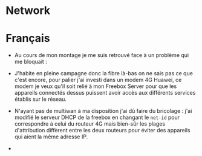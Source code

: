 # Network
   # Français
   - Au cours de mon montage je me suis retrouvé face à un problème qui me bloquait :
    
   - J'habite en pleine campagne donc la fibre là-bas on ne sais pas ce que c'est encore, pour palier j'ai investi dans un modem 4G Huawei, ce modem je veux qu'il soit relié à mon Freebox Server pour que les appareils connectés dessus puissent avoir accès aux différents services établis sur le réseau.
   - N'ayant pas de multiwan à ma disposition j'ai dû faire du bricolage : j'ai modifié le serveur DHCP de la freebox en changant le ``` net-id ``` pour correspondre à celui du routeur 4G mais bien-sûr les plages d'attribution diffèrent entre les deux routeurs pour éviter des appareils qui aient la même adresse IP. 
   - 

